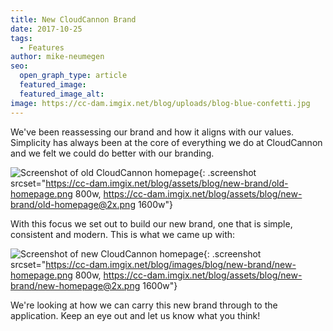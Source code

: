 ```yaml
---
title: New CloudCannon Brand
date: 2017-10-25
tags:
  - Features
author: mike-neumegen
seo:
  open_graph_type: article
  featured_image:
  featured_image_alt:
image: https://cc-dam.imgix.net/blog/uploads/blog-blue-confetti.jpg
---
```


We've been reassessing our brand and how it aligns with our values. Simplicity has always been at the core of everything we do at CloudCannon and we felt we could do better with our branding.

![Screenshot of old CloudCannon homepage](https://cc-dam.imgix.net/blog/assets/blog/new-brand/old-homepage.png){: .screenshot srcset="https://cc-dam.imgix.net/blog/assets/blog/new-brand/old-homepage.png 800w, https://cc-dam.imgix.net/blog/assets/blog/new-brand/old-homepage@2x.png 1600w"}

With this focus we set out to build our new brand, one that is simple, consistent and modern. This is what we came up with:

![Screenshot of new CloudCannon homepage](https://cc-dam.imgix.net/blog/assets/blog/new-brand/new-homepage.png){: .screenshot srcset="https://cc-dam.imgix.net/blog/images/blog/new-brand/new-homepage.png 800w, https://cc-dam.imgix.net/blog/assets/blog/new-brand/new-homepage@2x.png 1600w"}

We're looking at how we can carry this new brand through to the application. Keep an eye out and let us know what you think\!